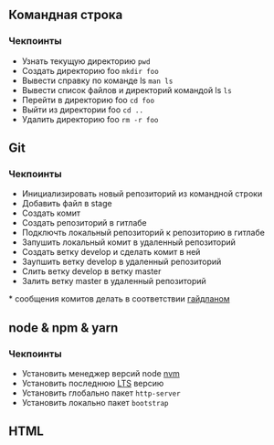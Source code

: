 ## Командная строка
### Чекпоинты
* Узнать текущую директорию ```pwd```
* Создать директорию foo ```mkdir foo```
* Вывести справку по команде ls ```man ls```
* Вывести список файлов и директорий командой ls ```ls```
* Перейти в директорию foo ```cd foo```
* Выйти из директории foo ```cd ..```
* Удалить директорию foo ```rm -r foo```
## Git
### Чекпоинты
* Инициализировать новый репозиторий из командной строки
* Добавить файл в stage
* Создать комит 
* Создать репозиторий в гитлабе 
* Подключть локальный репозиторий к репозиторию в гитлабе 
* Запушить локальный комит в удаленный репозиторий
* Создать ветку develop и сделать комит в ней
* Заупшить ветку develop в удаленный репозиторий
* Слить ветку develop в ветку master 
* Залить ветку master в удаленный репозиторий  

\* сообщения комитов делать в соответствии [гайдланом](https://intra.rocketfirm.com/library/techies/850-git-commit-guidelines/) 
## node & npm & yarn
### Чекпоинты
* Установить менеджер версий node [nvm](https://github.com/creationix/nvm)
* Установить последнюю [LTS](https://ru.wikipedia.org/wiki/%D0%94%D0%BE%D0%BB%D0%B3%D0%BE%D1%81%D1%80%D0%BE%D1%87%D0%BD%D0%B0%D1%8F_%D0%BF%D0%BE%D0%B4%D0%B4%D0%B5%D1%80%D0%B6%D0%BA%D0%B0_%D0%BF%D1%80%D0%BE%D0%B3%D1%80%D0%B0%D0%BC%D0%BC%D0%BD%D0%BE%D0%B3%D0%BE_%D0%BE%D0%B1%D0%B5%D1%81%D0%BF%D0%B5%D1%87%D0%B5%D0%BD%D0%B8%D1%8F) версию 
* Установить глобально пакет ```http-server```
* Установить локально пакет ```bootstrap```
## HTML